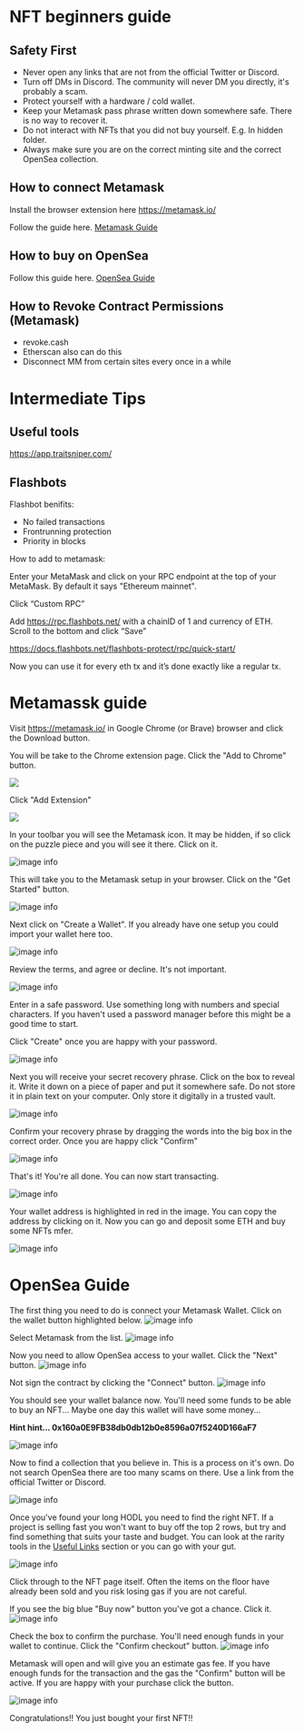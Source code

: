 # NFT beginners guide

## Safety First

- Never open any links that are not from the official Twitter or Discord.
- Turn off DMs in Discord. The community will never DM you directly, it's probably a scam.
- Protect yourself with a hardware / cold wallet.
- Keep your Metamask pass phrase written down somewhere safe. There is no way to recover it.
- Do not interact with NFTs that you did not buy yourself. E.g. In hidden folder.
- Always make sure you are on the correct minting site and the correct OpenSea collection.

## How to connect Metamask

Install the browser extension here https://metamask.io/

Follow the guide here. [Metamask Guide](#metamask-guide)

## How to buy on OpenSea

Follow this guide here. [OpenSea Guide](#opensea-guide)

## How to Revoke Contract Permissions (Metamask)

- revoke.cash
- Etherscan also can do this
- Disconnect MM from certain sites every once in a while

# Intermediate Tips

## Useful tools

https://app.traitsniper.com/

## Flashbots

Flashbot benifits:
- No failed transactions
- Frontrunning protection
- Priority in blocks

How to add to metamask:

Enter your MetaMask and click on your RPC endpoint at the top of your MetaMask. By default it says "Ethereum mainnet".

Click “Custom RPC”

Add https://rpc.flashbots.net/ with a chainID of 1 and currency of ETH.
Scroll to the bottom and click “Save”

https://docs.flashbots.net/flashbots-protect/rpc/quick-start/

Now you can use it for every eth tx and it’s done exactly like a regular tx.

# Metamassk guide

Visit https://metamask.io/ in Google Chrome (or Brave) browser and click the Download button.

You will be take to the Chrome extension page. Click the "Add to Chrome" button.

![](./images/metamask_01.png)

Click "Add Extension"

![](./images/metamask_02.png)

In your toolbar you will see the Metamask icon. It may be hidden, if so click on the puzzle piece and you will see it there. Click on it.

![image info](./mimages/etamask_03.png)

This will take you to the Metamask setup in your browser. Click on the "Get Started" button.

![image info](./images/metamask_04.png)

Next click on "Create a Wallet". If you already have one setup you could import your wallet here too.

![image info](./images/metamask_05.png)

Review the terms, and agree or decline. It's not important.

![image info](./images/metamask_06.png)

Enter in a safe password. Use something long with numbers and special characters. If you haven't used a password manager before this might be a good time to start.

Click "Create" once you are happy with your password.

![image info](./images/metamask_07.png)

Next you will receive your secret recovery phrase. Click on the box to reveal it. Write it down on a piece of paper and put it somewhere safe. Do not store it in plain text on your computer. Only store it digitally in a trusted vault.

![image info](./images/metamask_08.png)

Confirm your recovery phrase by dragging the words into the big box in the correct order. Once you are happy click "Confirm"

![image info](./images/metamask_09.png)

That's it! You're all done. You can now start transacting.

![image info](./images/metamask_10.png)

Your wallet address is highlighted in red in the image. You can copy the address by clicking on it. Now you can go and deposit some ETH and buy some NFTs mfer.

![image info](./images/metamask_11.png)

# OpenSea Guide

The first thing you need to do is connect your Metamask Wallet. Click on the wallet button highlighted below.
![image info](./images/os_1.png)

Select Metamask from the list.
![image info](./images/os_2.png)

Now you need to allow OpenSea access to your wallet. Click the "Next" button.
![image info](./images/os_3.png)

Not sign the contract by clicking the "Connect" button.
![image info](./images/os_4.png)

You should see your wallet balance now. You'll need some funds to be able to buy an NFT... Maybe one day this wallet will have some money...

**Hint hint... 0x160a0E9FB38db0db12b0e8596a07f5240D166aF7**

![image info](./images/os_5.png)

Now to find a collection that you believe in. This is a process on it's own. Do not search OpenSea there are too many scams on there. Use a link from the official Twitter or Discord.

![image info](./images/os_6.png)

Once you've found your long HODL you need to find the right NFT. If a project is selling fast you won't want to buy off the top 2 rows, but try and find something that suits your taste and budget. You can look at the rarity tools in the [Useful Links](#useful-links) section or you can go with your gut.

![image info](./images/os_7.png)

Click through to the NFT page itself. Often the items on the floor have already been sold and you risk losing gas if you are not careful.

If you see the big blue "Buy now" button you've got a chance. Click it.
![image info](./images/os_8.png)

Check the box to confirm the purchase. You'll need enough funds in your wallet to continue. Click the "Confirm checkout" button.
![image info](./images/os_9.png)

Metamask will open and will give you an estimate gas fee. If you have enough funds for the transaction and the gas the "Confirm" button will be active. If you are happy with your purchase click the button.

![image info](./images/os_10.png)

Congratulations!! You just bought your first NFT!!
